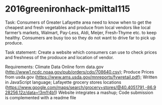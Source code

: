 # 2016greenironhack-pmittal115

Task: Consumers of Greater Lafayette area need to know when to get the cheapest and fresh vegetables and produce from local vendors like local farmer’s markets, Walmart, Pay-Less, Aldi, Meijer, Fresh-Thyme etc. to keep healthy. Consumers are busy too so they do not want to drive far to pick up produce. 

Task statement: Create a website which consumers can use to check prices and freshness of the prodouce and location of vendor.

Requirements:
Climate Data Online form data.gov (http://www1.ncdc.noaa.gov/pub/orders/cdo/708640.csv);
Produce Prices from usda.gov (https://www.ams.usda.gov/mnreports/fvwretail.pdf);
Written in JavaScript language;
Lafayette grocery stores locations (https://www.google.com/maps/search/grocery+stores/@40.4051791,-86.928256,12z/data=!3m1!4b1)
Website integrates a mashup;
Code submission is complemented with a readme file
